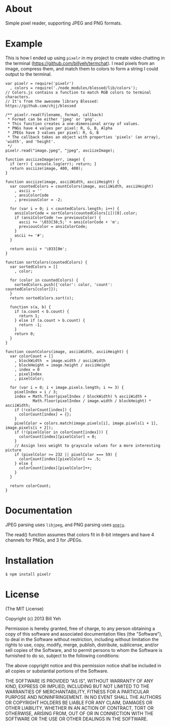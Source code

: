 About
========
Simple pixel reader, supporting JPEG and PNG formats.

Example
==========
This is how I ended up using `pixelr` in my project to create video chatting in the terminal (https://github.com/billyeh/termchat). I  read pixels from an image, compress them, and match them to colors to form a string I could output to the terminal.

```
var pixelr = require('pixelr')
  , colors = require('./node_modules/blessed/lib/colors');
// Colors.js contains a function to match RGB colors to terminal characters.
// It's from the awesome library Blessed: https://github.com/chjj/blessed

/** pixelr.read(filename, format, callback)
 * Format can be either 'jpeg' or 'png'.
 * This function creates a one-dimensional array of values.
 * PNGs have 4 values per pixel: R, G, B, Alpha
 * JPEGs have 3 values per pixel: R, G, B
 * The callback takes an object with properties 'pixels' (an array), 'width', and 'height'.
 */
pixelr.read("image.jpeg", "jpeg", asciizeImage);

function asciizeImage(err, image) {
  if (err) { console.log(err); return; }
  return asciize(image, 400, 400);
}

function asciize(image, asciiWidth, asciiHeight) {
  var countedColors = countColors(image, asciiWidth, asciiHeight)
    , ascii = ''
    , ansiColorCode
    , previousColor = -2;

  for (var i = 0; i < countedColors.length; i++) {
    ansiColorCode = sortColors(countedColors[i])[0].color;
    if (ansiColorCode !== previousColor) {
      ascii += '\033[38;5;' + ansiColorCode + 'm';
      previousColor = ansiColorCode;
    }
    ascii += '#';
  }

  return ascii + '\033[0m';
}

function sortColors(countedColors) {
  var sortedColors = []
    , color;

  for (color in countedColors) {
    sortedColors.push({'color': color, 'count': countedColors[color]});
  }
  return sortedColors.sort(s);

  function s(a, b) {
    if (a.count < b.count) {
      return 1;
    } else if (a.count > b.count) {
      return -1;
    }
    return 0;
  }
}

function countColors(image, asciiWidth, asciiHeight) {
  var colorCount = []
    , blockWidth  = image.width / asciiWidth
    , blockHeight = image.height / asciiHeight
    , index = 0
    , pixelIndex
    , pixelColor;

  for (var i = 0; i < image.pixels.length; i += 3) {
    pixelIndex = i / 3;
    index = Math.floor(pixelIndex / blockWidth) % asciiWidth + 
            Math.floor(pixelIndex / image.width / blockHeight) * asciiWidth;
    if (!colorCount[index]) {
      colorCount[index] = {};
    }
    pixelColor = colors.match(image.pixels[i], image.pixels[i + 1], image.pixels[i + 2]);
    if (!(pixelColor in colorCount[index])) {
      colorCount[index][pixelColor] = 0;
    }
    // Assign less weight to grayscale values for a more interesting picture
    if (pixelColor >= 232 || pixelColor === 59) {
      colorCount[index][pixelColor] += .5;
    } else {
      colorCount[index][pixelColor]++;
    }
  }

  return colorCount;
}
```

Documentation
===============
JPEG parsing uses `libjpeg`, and PNG parsing uses [`pngjs`](https://npmjs.org/package/pngjs).

The read() function assumes that colors fit in 8-bit integers and have 4 channels for PNGs, and 3 for JPEGs.

Installation
===============
```
$ npm install pixelr
```

License
=========

(The MIT License)

Copyright (c) 2013 Bill Yeh

Permission is hereby granted, free of charge, to any person obtaining a copy
of this software and associated documentation files (the "Software"), to deal
in the Software without restriction, including without limitation the rights
to use, copy, modify, merge, publish, distribute, sublicense, and/or sell
copies of the Software, and to permit persons to whom the Software is
furnished to do so, subject to the following conditions:

The above copyright notice and this permission notice shall be included in
all copies or substantial portions of the Software.

THE SOFTWARE IS PROVIDED "AS IS", WITHOUT WARRANTY OF ANY KIND, EXPRESS OR
IMPLIED, INCLUDING BUT NOT LIMITED TO THE WARRANTIES OF MERCHANTABILITY,
FITNESS FOR A PARTICULAR PURPOSE AND NONINFRINGEMENT. IN NO EVENT SHALL THE
AUTHORS OR COPYRIGHT HOLDERS BE LIABLE FOR ANY CLAIM, DAMAGES OR OTHER
LIABILITY, WHETHER IN AN ACTION OF CONTRACT, TORT OR OTHERWISE, ARISING FROM,
OUT OF OR IN CONNECTION WITH THE SOFTWARE OR THE USE OR OTHER DEALINGS IN
THE SOFTWARE.
